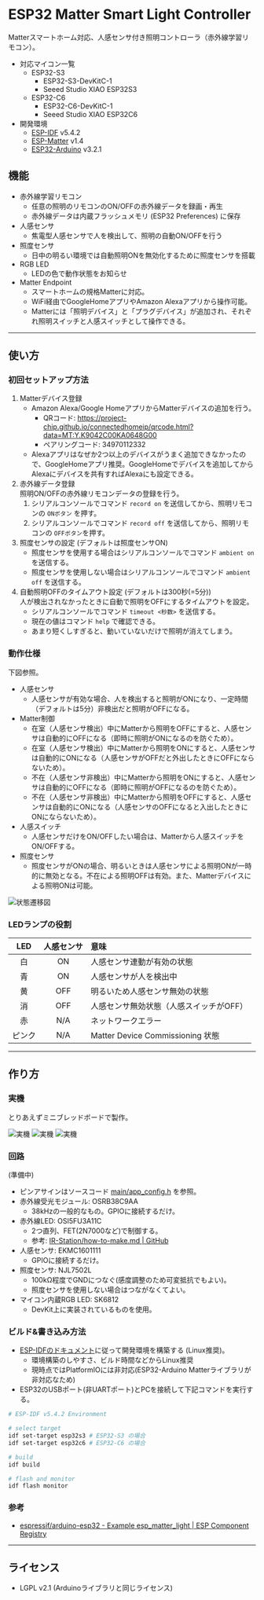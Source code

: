 # ESP32 Matter Smart Light Controller

Matterスマートホーム対応、人感センサ付き照明コントローラ（赤外線学習リモコン）。

- 対応マイコン一覧
  - ESP32-S3
    - ESP32-S3-DevKitC-1
    - Seeed Studio XIAO ESP32S3
  - ESP32-C6
    - ESP32-C6-DevKitC-1
    - Seeed Studio XIAO ESP32C6
- 開発環境
  - [ESP-IDF](https://github.com/espressif/esp-idf) v5.4.2
  - [ESP-Matter](https://github.com/espressif/esp-matter) v1.4
  - [ESP32-Arduino](https://github.com/espressif/arduino-esp32) v3.2.1

## 機能

- 赤外線学習リモコン
  - 任意の照明のリモコンのON/OFFの赤外線データを録画・再生
  - 赤外線データは内蔵フラッシュメモリ (ESP32 Preferences) に保存
- 人感センサ
  - 焦電型人感センサで人を検出して、照明の自動ON/OFFを行う
- 照度センサ
  - 日中の明るい環境では自動照明ONを無効化するために照度センサを搭載
- RGB LED
  - LEDの色で動作状態をお知らせ
- Matter Endpoint
  - スマートホームの規格Matterに対応。
  - WiFi経由でGoogleHomeアプリやAmazon Alexaアプリから操作可能。
  - Matterには「照明デバイス」と「プラグデバイス」が追加され、それぞれ照明スイッチと人感スイッチとして操作できる。

---

## 使い方

### 初回セットアップ方法

1. Matterデバイス登録
   - Amazon Alexa/Google HomeアプリからMatterデバイスの追加を行う。
     - QRコード: https://project-chip.github.io/connectedhomeip/qrcode.html?data=MT:Y.K9042C00KA0648G00
     - ペアリングコード: 34970112332
   - Alexaアプリはなぜか2つ以上のデバイスがうまく追加できなかったので、GoogleHomeアプリ推奨。GoogleHomeでデバイスを追加してからAlexaにデバイスを共有すればAlexaにも設定できる。
2. 赤外線データ登録  
   照明ON/OFFの赤外線リモコンデータの登録を行う。
   1. シリアルコンソールでコマンド `record on` を送信してから、照明リモコンの `ONボタン` を押す。
   2. シリアルコンソールでコマンド `record off` を送信してから、照明リモコンの `OFFボタン`を押す。
3. 照度センサの設定 (デフォルトは照度センサON)  
   - 照度センサを使用する場合はシリアルコンソールでコマンド `ambient on` を送信する。
   - 照度センサを使用しない場合はシリアルコンソールでコマンド `ambient off` を送信する。
4. 自動照明OFFのタイムアウト設定 (デフォルトは300秒(=5分))  
   人が検出されなかったときに自動で照明をOFFにするタイムアウトを設定。
   - シリアルコンソールでコマンド `timeout <秒数>` を送信する。
   - 現在の値はコマンド `help` で確認できる。
   - あまり短くしすぎると、動いていないだけで照明が消えてしまう。

### 動作仕様

下図参照。

- 人感センサ
  - 人感センサが有効な場合、人を検出すると照明がONになり、一定時間（デフォルトは5分）非検出だと照明がOFFになる。
- Matter制御
  - 在室（人感センサ検出）中にMatterから照明をOFFにすると、人感センサは自動的にOFFになる（即時に照明がONになるのを防ぐため）。
  - 在室（人感センサ検出）中にMatterから照明をONにすると、人感センサは自動的にONになる（人感センサがOFFだと外出したときにOFFにならないため）。
  - 不在（人感センサ非検出）中にMatterから照明をONにすると、人感センサは自動的にOFFになる（即時に照明がOFFになるのを防ぐため）。
  - 不在（人感センサ非検出）中にMatterから照明をOFFにすると、人感センサは自動的にONになる（人感センサのOFFになると入出したときにONにならないため）。
- 人感スイッチ
  - 人感センサだけをON/OFFしたい場合は、Matterから人感スイッチをON/OFFする。
- 照度センサ
  - 照度センサがONの場合、明るいときは人感センサによる照明ONが一時的に無効となる。不在による照明OFFは有効。また、Matterデバイスによる照明ONは可能。

![状態遷移図](images/diagram.drawio.svg)

### LEDランプの役割

|  LED   | 人感センサ | 意味                                    |
| :----: | :--------: | :-------------------------------------- |
|   白   |     ON     | 人感センサ連動が有効の状態              |
|   青   |     ON     | 人感センサが人を検出中                  |
|   黄   |    OFF     | 明るいため人感センサ無効の状態          |
|   消   |    OFF     | 人感センサ無効状態（人感スイッチがOFF） |
|   赤   |    N/A     | ネットワークエラー                      |
| ピンク |    N/A     | Matter Device Commissioning 状態        |

---

## 作り方

### 実機

とりあえずミニブレッドボードで製作。

![実機](images/esp32-matter-light-top.jpg)
![実機](images/esp32-matter-light-perspective-1.jpg)
![実機](images/esp32-matter-light-perspective-2.jpg)

### 回路

(準備中)

- ピンアサインはソースコード [main/app_config.h](main/app_config.h) を参照。
- 赤外線受光モジュール: OSRB38C9AA
  - 38kHzの一般的なもの。GPIOに接続するだけ。
- 赤外線LED: OSI5FU3A11C
  - 2つ直列、FET(2N7000など)で制御する。
  - 参考: [IR-Station/how-to-make.md | GitHub](https://github.com/kerikun11/IR-Station/blob/master/how-to-make.md)
- 人感センサ: EKMC1601111
  - GPIOに接続するだけ。
- 照度センサ: NJL7502L
  - 100kΩ程度でGNDにつなぐ(感度調整のため可変抵抗でもよい)。
  - 照度センサを使用しない場合はつながなくてよい。
- マイコン内蔵RGB LED: SK6812
  - DevKit上に実装されているものを使用。

### ビルド&書き込み方法

- [ESP-IDFのドキュメント](https://docs.espressif.com/projects/esp-idf/en/latest/esp32/versions.html)に従って開発環境を構築する (Linux推奨)。
  - 環境構築のしやすさ、ビルド時間などからLinux推奨
  - 現時点ではPlatformIOには非対応(ESP32-Arduino Matterライブラリが非対応なため)
- ESP32のUSBポート(非UARTポート)とPCを接続して下記コマンドを実行する。

```sh
# ESP-IDF v5.4.2 Environment

# select target
idf set-target esp32s3 # ESP32-S3 の場合
idf set-target esp32c6 # ESP32-C6 の場合

# build
idf build

# flash and monitor
idf flash monitor
```

### 参考

- [espressif/arduino-esp32 - Example esp_matter_light | ESP Component Registry](https://components.espressif.com/components/espressif/arduino-esp32/versions/3.0.5/examples/esp_matter_light?language=en)

---

## ライセンス

- LGPL v2.1 (Arduinoライブラリと同じライセンス)
